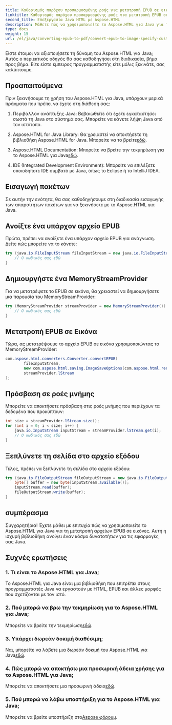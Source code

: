 ```yaml
---
title: Καθορισμός παρόχου προσαρμοσμένης ροής για μετατροπή EPUB σε εικόνα
linktitle: Καθορισμός παρόχου προσαρμοσμένης ροής για μετατροπή EPUB σε εικόνα
second_title: Επεξεργασία Java HTML με Aspose.HTML
description: Μάθετε πώς να χρησιμοποιείτε το Aspose.HTML για Java για τη μετατροπή αρχείων EPUB σε εικόνες με αυτόν τον οδηγό βήμα προς βήμα.
type: docs
weight: 15
url: /el/java/converting-epub-to-pdf/convert-epub-to-image-specify-custom-stream-provider/
---
```


Είστε έτοιμοι να αξιοποιήσετε τη δύναμη του Aspose.HTML για Java; Αυτός ο περιεκτικός οδηγός θα σας καθοδηγήσει στη διαδικασία, βήμα προς βήμα. Είτε είστε έμπειρος προγραμματιστής είτε μόλις ξεκινάτε, σας καλύπτουμε. 

## Προαπαιτούμενα

Πριν ξεκινήσουμε τη χρήση του Aspose.HTML για Java, υπάρχουν μερικά πράγματα που πρέπει να έχετε στη διάθεσή σας:

1. Περιβάλλον ανάπτυξης Java: Βεβαιωθείτε ότι έχετε εγκαταστήσει σωστά τη Java στο σύστημά σας. Μπορείτε να κάνετε λήψη Java από τον ιστότοπο.

2.  Aspose.HTML for Java Library: Θα χρειαστεί να αποκτήσετε τη βιβλιοθήκη Aspose.HTML for Java. Μπορείτε να το βρείτε[εδώ](https://releases.aspose.com/html/java/).

3.  Aspose.HTML Documentation: Μπορείτε να βρείτε την τεκμηρίωση για το Aspose.HTML για Java[εδώ](https://reference.aspose.com/html/java/).

4. IDE (Integrated Development Environment): Μπορείτε να επιλέξετε οποιοδήποτε IDE συμβατό με Java, όπως το Eclipse ή το IntelliJ IDEA.

## Εισαγωγή πακέτων

Σε αυτήν την ενότητα, θα σας καθοδηγήσουμε στη διαδικασία εισαγωγής των απαραίτητων πακέτων για να ξεκινήσετε με το Aspose.HTML για Java.

## Ανοίξτε ένα υπάρχον αρχείο EPUB

Πρώτα, πρέπει να ανοίξετε ένα υπάρχον αρχείο EPUB για ανάγνωση. Δείτε πώς μπορείτε να το κάνετε:

```java
try (java.io.FileInputStream fileInputStream = new java.io.FileInputStream(Resources.input("input.epub"))) {
    // Ο κωδικός σας εδώ
}
```

## Δημιουργήστε ένα MemoryStreamProvider

Για να μετατρέψετε το EPUB σε εικόνα, θα χρειαστεί να δημιουργήσετε μια παρουσία του MemoryStreamProvider:

```java
try (MemoryStreamProvider streamProvider = new MemoryStreamProvider()) {
    // Ο κωδικός σας εδώ
}
```

## Μετατροπή EPUB σε Εικόνα

Τώρα, ας μετατρέψουμε το αρχείο EPUB σε εικόνα χρησιμοποιώντας το MemoryStreamProvider:

```java
com.aspose.html.converters.Converter.convertEPUB(
        fileInputStream,
        new com.aspose.html.saving.ImageSaveOptions(com.aspose.html.rendering.image.ImageFormat.Jpeg),
        streamProvider.lStream
);
```

## Πρόσβαση σε ροές μνήμης

Μπορείτε να αποκτήσετε πρόσβαση στις ροές μνήμης που περιέχουν τα δεδομένα που προκύπτουν:

```java
int size = streamProvider.lStream.size();
for (int i = 0; i < size; i++) {
    java.io.InputStream inputStream = streamProvider.lStream.get(i);
    // Ο κωδικός σας εδώ
}
```

## Ξεπλύνετε τη σελίδα στο αρχείο εξόδου

Τέλος, πρέπει να ξεπλύνετε τη σελίδα στο αρχείο εξόδου:

```java
try (java.io.FileOutputStream fileOutputStream = new java.io.FileOutputStream(Resources.output("page_{" + (i + 1) + "}.jpg"))) {
    byte[] buffer = new byte[inputStream.available()];
    inputStream.read(buffer);
    fileOutputStream.write(buffer);
}
```

## συμπέρασμα

Συγχαρητήρια! Έχετε μάθει με επιτυχία πώς να χρησιμοποιείτε το Aspose.HTML για Java για τη μετατροπή αρχείων EPUB σε εικόνες. Αυτή η ισχυρή βιβλιοθήκη ανοίγει έναν κόσμο δυνατοτήτων για τις εφαρμογές σας Java.

## Συχνές ερωτήσεις

### 1. Τι είναι το Aspose.HTML για Java;

Το Aspose.HTML για Java είναι μια βιβλιοθήκη που επιτρέπει στους προγραμματιστές Java να εργαστούν με HTML, EPUB και άλλες μορφές που σχετίζονται με τον ιστό.

### 2. Πού μπορώ να βρω την τεκμηρίωση για το Aspose.HTML για Java;

 Μπορείτε να βρείτε την τεκμηρίωση[εδώ](https://reference.aspose.com/html/java/).

### 3. Υπάρχει δωρεάν δοκιμή διαθέσιμη;

 Ναι, μπορείτε να λάβετε μια δωρεάν δοκιμή του Aspose.HTML για Java[εδώ](https://releases.aspose.com/).

### 4. Πώς μπορώ να αποκτήσω μια προσωρινή άδεια χρήσης για το Aspose.HTML για Java;

 Μπορείτε να αποκτήσετε μια προσωρινή άδεια[εδώ](https://purchase.aspose.com/temporary-license/).

### 5. Πού μπορώ να λάβω υποστήριξη για το Aspose.HTML για Java;

 Μπορείτε να βρείτε υποστήριξη στο[Aspose φόρουμ](https://forum.aspose.com/).
